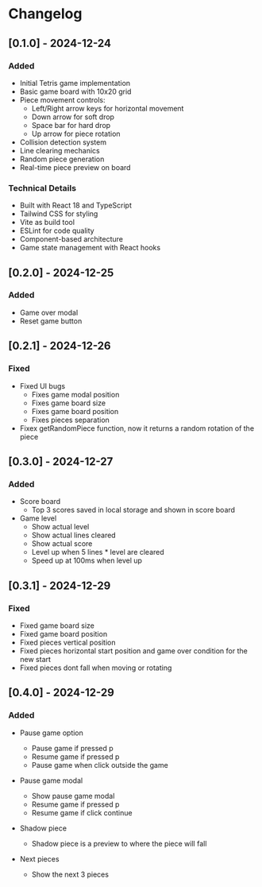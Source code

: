 # Changelog

## [0.1.0] - 2024-12-24

### Added

- Initial Tetris game implementation
- Basic game board with 10x20 grid
- Piece movement controls:
  - Left/Right arrow keys for horizontal movement
  - Down arrow for soft drop
  - Space bar for hard drop
  - Up arrow for piece rotation
- Collision detection system
- Line clearing mechanics
- Random piece generation
- Real-time piece preview on board

### Technical Details

- Built with React 18 and TypeScript
- Tailwind CSS for styling
- Vite as build tool
- ESLint for code quality
- Component-based architecture
- Game state management with React hooks

## [0.2.0] - 2024-12-25

### Added

- Game over modal
- Reset game button

## [0.2.1] - 2024-12-26

### Fixed

- Fixed UI bugs
  - Fixes game modal position
  - Fixes game board size
  - Fixes game board position
  - Fixes pieces separation
- Fixex getRandomPiece function, now it returns a random rotation of the piece

## [0.3.0] - 2024-12-27

### Added

- Score board
  - Top 3 scores saved in local storage and shown in score board
- Game level
  - Show actual level
  - Show actual lines cleared
  - Show actual score
  - Level up when 5 lines \* level are cleared
  - Speed up at 100ms when level up

## [0.3.1] - 2024-12-29

### Fixed

- Fixed game board size
- Fixed game board position
- Fixed pieces vertical position
- Fixed pieces horizontal start position and game over condition for the new start
- Fixed pieces dont fall when moving or rotating

## [0.4.0] - 2024-12-29

### Added

- Pause game option

  - Pause game if pressed p
  - Resume game if pressed p
  - Pause game when click outside the game

- Pause game modal

  - Show pause game modal
  - Resume game if pressed p
  - Resume game if click continue

- Shadow piece

  - Shadow piece is a preview to where the piece will fall

- Next pieces
  - Show the next 3 pieces

